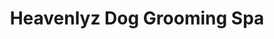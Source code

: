 ---
title: "Heavenlyz Dog Grooming Spa"
url: /derby/heavenlyz-dog-grooming-spa/
shop: pet grooming
---